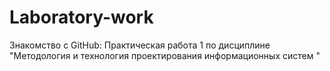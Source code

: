 # Laboratory-work
Знакомство с GitHub:
Практическая работа 1 по дисциплине "Методология и технология проектирования информационных систем "
